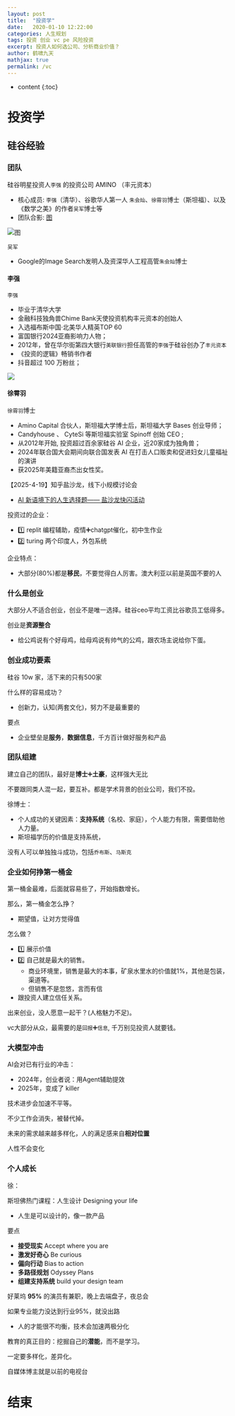 ```yaml
---
layout: post
title:  "投资学"
date:   2020-01-10 12:22:00
categories: 人生规划
tags: 投资 创业 vc pe 风险投资
excerpt: 投资人如何选公司、分析商业价值？
author: 鹤啸九天
mathjax: true
permalink: /vc
---
```


* content
{:toc}


# 投资学



## 硅谷经验


### 团队

 硅谷明星投资人`李强` 的投资公司 AMINO （丰元资本）
 - 核心成员: `李强`（清华）、谷歌华人第一人 `朱会灿`、`徐霄羽`博士（斯坦福）、以及《数学之美》的作者`吴军`博士等
- 团队合影: [图](https://p3.itc.cn/q_70/images01/20220818/3bea15baae5b451a95db117ea9f3d56d.jpeg)

![图](https://p3.itc.cn/q_70/images01/20220818/3bea15baae5b451a95db117ea9f3d56d.jpeg)

`吴军`
- Google的Image Search发明人及资深华人工程高管`朱会灿`博士 


#### 李强

`李强`
- 毕业于清华大学
- 金融科技独角兽Chime Bank天使投资机构丰元资本的创始人
- 入选福布斯中国·北美华人精英TOP 60
- 富国银行2024亚裔影响力人物；
- 2012年，曾在华尔街第四大银行`美联银行`担任高管的`李强`于硅谷创办了`丰元资本`
- 《投资的逻辑》畅销书作者
- 抖音超过 100 万粉丝；

![](https://pic4.zhimg.com/v2-3a36befe11fbc03341df5d52d32bfeb3_1440w.jpg)



#### 徐霄羽

 `徐霄羽`博士
 - Amino Capital 合伙人，斯坦福大学博士后，斯坦福大学 Bases 创业导师； 
 - Candyhouse 、 CyteSi 等斯坦福实验室 Spinoff 创始 CEO ;
 - 从2012年开始, 投资超过百余家硅谷 AI 企业，近20家成为独角兽；
 - 2024年联合国大会期间向联合国发表 AI 在打击人口贩卖和促进妇女儿童福祉的演讲
 - 获2025年美籍亚裔杰出女性奖。


【2025-4-19】知乎盐沙龙，线下小规模讨论会
- [AI 新语境下的人生选择题—— 盐沙龙快闪活动](https://zhuanlan.zhihu.com/p/1895557981225051503)



投资过的企业：
- 1️⃣ replit 编程辅助，疫情➕chatgpt催化，初中生作业
- 2️⃣ turing 两个印度人，外包系统

企业特点：
- 大部分(80%)都是**移民**，不要觉得白人厉害。澳大利亚以前是英国不要的人

### 什么是创业

大部分人不适合创业，创业不是唯一选择。硅谷ceo平均工资比谷歌员工低得多。

创业是**资源整合**
- 给公鸡说有个好母鸡，给母鸡说有帅气的公鸡，跟农场主说给你下蛋。

### 创业成功要素

硅谷 10w 家，活下来的只有500家

什么样的容易成功？
- 创新力，认知(两套文化)，努力不是最重要的

要点
- 企业壁垒是**服务**，**数据信息**，千方百计做好服务和产品

### 团队组建

建立自己的团队，最好是**博士**➕**土豪**，这样强大无比

不要跟同类人混一起，要互补。都是学术背景的创业公司，我们不投。

徐博士：
- 个人成功的关键因素：**支持系统**（名校、家庭），个人能力有限，需要借助他人力量。
- 斯坦福学历的价值是支持系统，

没有人可以单独独斗成功，包括`乔布斯`、`马斯克`


### 企业如何挣第一桶金


第一桶金最难，后面就容易些了，开始指数增长。

那么，第一桶金怎么挣？
- 期望值，让对方觉得值

怎么做？
- 1️⃣ 展示价值
- 2️⃣ 自己就是最大的销售。
  - 商业环境里，销售是最大的本事，矿泉水里水的价值就1%，其他是包装，渠道等。
  - 但销售不是忽悠，言而有信
- 跟投资人建立信任关系。

出来创业，没人愿意一起干？(人格魅力不足)。

vc大部分从众，最需要的是`回报`➕`信息`, 千万别见投资人就要钱。


### 大模型冲击


AI会对已有行业的冲击：
- 2024年，创业者说：用Agent辅助提效
- 2025年，变成了 killer

技术进步会加速不平等。

不少工作会消失，被替代掉。

未来的需求越来越多样化，人的满足感来自**相对位置**

人性不会变化


### 个人成长

徐：

斯坦佛热门课程：人生设计 Designing your life
- 人生是可以设计的，像一款产品

要点
- **接受现实** Accept where you are
- **激发好奇心** Be curious
- **偏向行动** Bias to action
- **多路径规划** Odyssey Plans
- **组建支持系统** build your design team



好莱坞 **95%** 的演员有兼职，晚上去端盘子，夜总会

如果专业能力没达到行业95%，就没出路
- 人的才能很不均衡，技术会加速两极分化

教育的真正目的：挖掘自己的**潜能**，而不是学习。

一定要多样化，差异化。

自媒体博主就是以前的电视台



# 结束